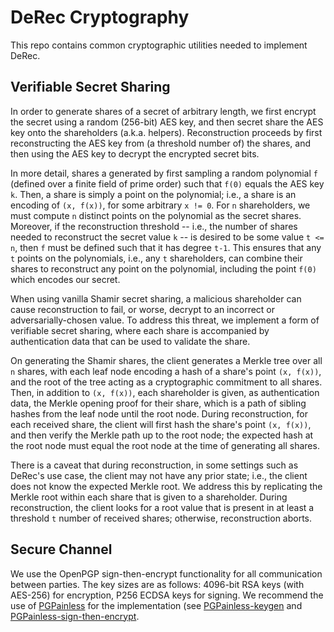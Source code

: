 # DeRec Cryptography

This repo contains common cryptographic utilities needed to implement DeRec. 

## Verifiable Secret Sharing

In order to generate shares of a secret of arbitrary length, we first encrypt the secret using a random (256-bit) AES key, and then secret share the AES key onto the shareholders (a.k.a. helpers). 
Reconstruction proceeds by first reconstructing the AES key from (a threshold number of) the shares, and then using the AES key to decrypt the encrypted secret bits.

In more detail, shares a generated by first sampling a random polynomial `f` (defined over a finite field of prime order) such that `f(0)` equals the AES key `k`. Then, a share is simply a point on the polynomial; i.e., a share is an encoding of `(x, f(x))`, for some arbitrary `x != 0`.
For `n` shareholders, we must compute `n` distinct points on the polynomial as the secret shares. Moreover, if the reconstruction threshold -- i.e., the number of shares needed to reconstruct the secret value `k` -- is desired to be some value `t <= n`, then `f` must be defined such that it has degree `t-1`. This ensures that any `t` points on the polynomials, i.e., any `t` shareholders, can combine their shares to reconstruct any point on the polynomial, including the point `f(0)` which encodes our secret.

When using vanilla Shamir secret sharing, a malicious shareholder can cause reconstruction to fail, or worse, decrypt to an incorrect or adversarially-chosen value. To address this threat, we implement a form of verifiable secret sharing, where each share is accompanied by authentication data that can be used to validate the share.

On generating the Shamir shares, the client generates a Merkle tree over all `n` shares, with each leaf node encoding a hash of a share's point `(x, f(x))`, and the root of the tree acting as a cryptographic commitment to all shares. Then, in addition to `(x, f(x))`, each shareholder is given, as authentication data, the Merkle opening proof for their share, which is a path of sibling hashes from the leaf node until the root node. During reconstruction, for each received share, the client will first hash the share's point `(x, f(x))`, and then verify the Merkle path up to the root node; the expected hash at the root node must equal the root node at the time of generating all shares.

There is a caveat that during reconstruction, in some settings such as DeRec's use case, the client may not have any prior state; i.e., the client does not know the expected Merkle root. We address this by replicating the Merkle root within each share that is given to a shareholder. During reconstruction, the client looks for a root value that is present in at least a threshold `t` number of received shares; otherwise, reconstruction aborts.

## Secure Channel

We use the OpenPGP sign-then-encrypt functionality for all communication between parties. The key sizes are as follows: 4096-bit RSA keys (with AES-256) for encryption, P256 ECDSA keys for signing. We recommend the use of [PGPainless](https://github.com/pgpainless/pgpainless) for the implementation (see [PGPainless-keygen](https://github.com/pgpainless/pgpainless#easily-generate-keys) and [PGPainless-sign-then-encrypt](https://github.com/pgpainless/pgpainless#encrypt-and-sign-data).
